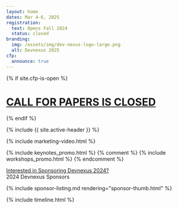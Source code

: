 ```yaml
---
layout: home
dates: Mar 4-6, 2025
registration:
  text: Opens Fall 2024
  status: closed
branding:
  img: /assets/img/dev-nexus-logo-large.png
  alt: Devnexus 2025
cfp:
  announce: true
---
```

{% if site.cfp-is-open %}
<div class="featured-header"><h1 class="top-intro"><a href="{{site.links.cfp}}">CALL FOR PAPERS IS CLOSED</a></h1></div>
{% endif %}

{% include {{ site.active-header }} %}

{% include marketing-video.html %}

{% include keynotes_promo.html %} {% comment %} {% include workshops_promo.html %} {% endcomment %}

<div class="row"><a name="sponsorlist"></a><div class="featured-header"><a class="action-header" href="https://ajug.typeform.com/to/BTa7bZ">Interested in Sponsoring Devnexus 2024?</a></div> 

<div class="featured-header">2024 Devnexus Sponsors</div>

{% include sponsor-listing.md rendering="sponsor-thumb.html" %}
</div>

<div><a name="timeline"></a> {% include timeline.html %}</div>
